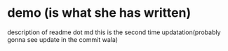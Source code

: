 # demo (is what she has written)
description of readme dot md
this is the second time updatation(probably gonna see update in the commit wala)
